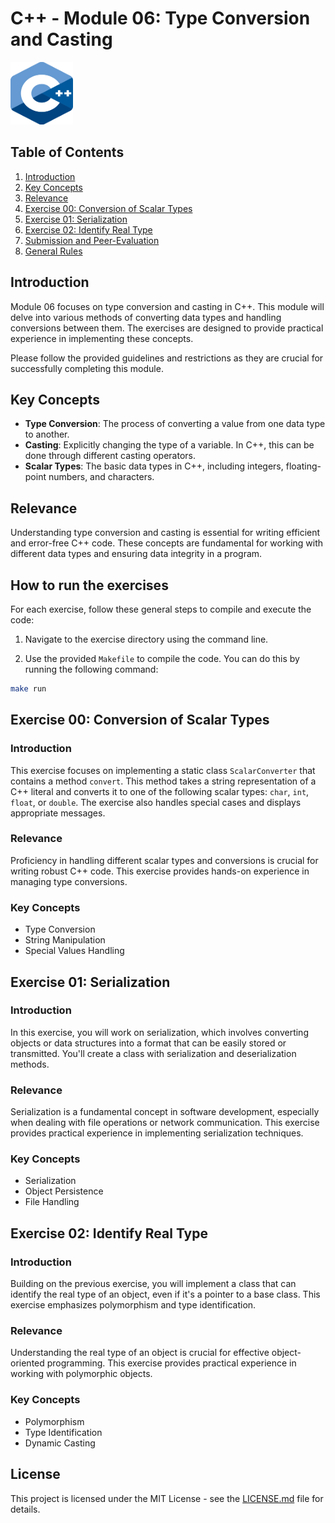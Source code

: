 # C++ - Module 06: Type Conversion and Casting

  <img src="cpp_logo.png" alt="C++ Logo" width="100" height="100">

## Table of Contents

1. [Introduction](#introduction)
2. [Key Concepts](#key-concepts)
3. [Relevance](#relevance)
4. [Exercise 00: Conversion of Scalar Types](#exercise-00-conversion-of-scalar-types)
5. [Exercise 01: Serialization](#exercise-01-serialization)
6. [Exercise 02: Identify Real Type](#exercise-02-identify-real-type)
7. [Submission and Peer-Evaluation](#submission-and-peer-evaluation)
8. [General Rules](#general-rules)

## Introduction

Module 06 focuses on type conversion and casting in C++. This module will delve into various methods of converting data types and handling conversions between them. The exercises are designed to provide practical experience in implementing these concepts.

Please follow the provided guidelines and restrictions as they are crucial for successfully completing this module.

## Key Concepts

- **Type Conversion**: The process of converting a value from one data type to another.
- **Casting**: Explicitly changing the type of a variable. In C++, this can be done through different casting operators.
- **Scalar Types**: The basic data types in C++, including integers, floating-point numbers, and characters.

## Relevance

Understanding type conversion and casting is essential for writing efficient and error-free C++ code. These concepts are fundamental for working with different data types and ensuring data integrity in a program.

## How to run the exercises
For each exercise, follow these general steps to compile and execute the code:

1. Navigate to the exercise directory using the command line.

2. Use the provided `Makefile` to compile the code. You can do this by running the following command:

```bash
make run
```

## Exercise 00: Conversion of Scalar Types

### Introduction

This exercise focuses on implementing a static class `ScalarConverter` that contains a method `convert`. This method takes a string representation of a C++ literal and converts it to one of the following scalar types: `char`, `int`, `float`, or `double`. The exercise also handles special cases and displays appropriate messages.

### Relevance

Proficiency in handling different scalar types and conversions is crucial for writing robust C++ code. This exercise provides hands-on experience in managing type conversions.

### Key Concepts

- Type Conversion
- String Manipulation
- Special Values Handling

## Exercise 01: Serialization

### Introduction

In this exercise, you will work on serialization, which involves converting objects or data structures into a format that can be easily stored or transmitted. You'll create a class with serialization and deserialization methods.

### Relevance

Serialization is a fundamental concept in software development, especially when dealing with file operations or network communication. This exercise provides practical experience in implementing serialization techniques.

### Key Concepts

- Serialization
- Object Persistence
- File Handling

## Exercise 02: Identify Real Type

### Introduction

Building on the previous exercise, you will implement a class that can identify the real type of an object, even if it's a pointer to a base class. This exercise emphasizes polymorphism and type identification.

### Relevance

Understanding the real type of an object is crucial for effective object-oriented programming. This exercise provides practical experience in working with polymorphic objects.

### Key Concepts

- Polymorphism
- Type Identification
- Dynamic Casting

## License

This project is licensed under the MIT License - see the [LICENSE.md](LICENSE.md) file for details.
